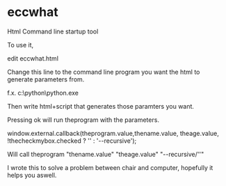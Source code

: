# eccwhat
Html Command line startup tool 

To use it, 

edit eccwhat.html 

<input type="hidden" id="theprogram" value="notepad.exe"/>

Change this line to the command line program you want the html to generate parameters from.

f.x. c:\python\python.exe 

Then write html+script that generates those paramters you want.

Pressing ok will run theprogram with the parameters.

window.external.callback(theprogram.value,thename.value, theage.value, !thecheckmybox.checked ? '' : '--recursive');

Will call theprogram "thename.value" "theage.value" "--recursive/''"

I wrote this to solve a problem between chair and computer, hopefully it helps you aswell.
